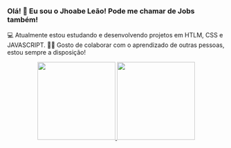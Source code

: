 ### Olá! 👋 Eu sou o Jhoabe Leão! Pode me chamar de Jobs também!


💻 Atualmente estou estudando e desenvolvendo projetos em HTLM, CSS e JAVASCRIPT.
🤝🏻 Gosto de colaborar com o aprendizado de outras pessoas, estou sempre a disposição!

<div align="center">
  <a href="https://github.com/JhoabeLeao">
  <img height="180em" src="https://github-readme-stats.vercel.app/api?username=JhoabeLeao&show_icons=true&theme=dracula&include_all_commits=true&count_private=true"/>
  <img height="180em" src="https://github-readme-stats.vercel.app/api/top-langs/?username=JhoabeLeao&layout=compact&langs_count=7&theme=dracula"/>
</div>


